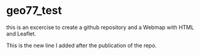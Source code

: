 # geo77_test
this is an excercise to create a github repository and a Webmap with HTML and Leaflet.

This is the new line I added after the publication of the repo.
